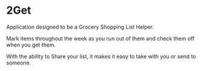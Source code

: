 # 2Get

Application designed to be a Grocery Shopping List Helper.

Mark items throughout the week as you run out of them and check them off when you get them.

With the ability to Share your list, it makes it easy to take with you or send to someone.
